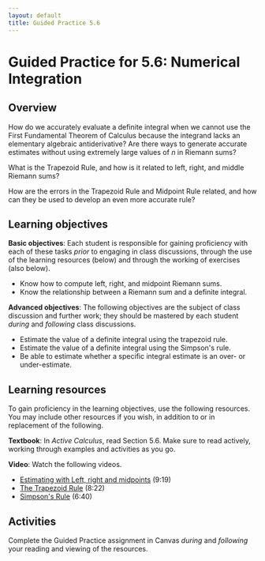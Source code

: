```yaml
---
layout: default
title: Guided Practice 5.6
---
```


# Guided Practice for 5.6: Numerical Integration

## Overview

How do we accurately evaluate a definite integral when we cannot use the First Fundamental Theorem of Calculus because the integrand lacks an elementary algebraic antiderivative? Are there ways to generate accurate estimates without using extremely large values of $n$ in Riemann sums?

What is the Trapezoid Rule, and how is it related to left, right, and middle Riemann sums?

How are the errors in the Trapezoid Rule and Midpoint Rule related, and how can they be used to develop an even more accurate rule?

## Learning objectives

__Basic objectives__: Each student is responsible for gaining proficiency with each of these tasks _prior_ to engaging in class discussions, through the use of the learning resources (below) and through the working of exercises (also below).

- Know how to compute left, right, and midpoint Riemann sums.
- Know the relationship between a Riemann sum and a definite integral.

__Advanced objectives__: The following objectives are the subject of class discussion and further work; they should be mastered by each student _during_ and _following_ class discussions.

- Estimate the value of a definite integral using the trapezoid rule.
- Estimate the value of a definite integral using the Simpson's rule.
- Be able to estimate whether a specific integral estimate is an over- or under-estimate.

## Learning resources

To gain proficiency in the learning objectives, use the following resources. You may include other resources if you wish, in addition to or in replacement of the following.

__Textbook__: In _Active Calculus_, read Section 5.6. Make sure to read actively, working through examples and activities as you go.

__Video__: Watch the following videos.

- [Estimating with Left, right and midpoints](https://www.youtube.com/watch?v=QC7mmsHcUxA&list=PL9bIjQJDwfGtewW75Nw7PnGNSkfqwAm3v&index=25) (9:19)
- [The Trapezoid Rule](https://www.youtube.com/watch?v=njd6Rb7u2xA&list=PL9bIjQJDwfGtewW75Nw7PnGNSkfqwAm3v&index=26) (8:22)
- [Simpson's Rule](https://www.youtube.com/watch?v=U_LeBsaGaiw&list=PL9bIjQJDwfGtewW75Nw7PnGNSkfqwAm3v&index=27) (6:40)

## Activities

Complete the Guided Practice assignment in Canvas _during_ and _following_ your reading and viewing of the resources.

<!--
The following activity is to be done _during_ and _following_ your reading and viewing of the resources. Go to [student.desmos.com](https://student.desmos.com/?prepopulateCode=7TZ9WB) and enter the code `DDTJS` along with your name in the format `Last, First`. For example, I would enter my name as `Ballif, Serge`. Complete each part of the activity. Some of these problems will require you to work them out on paper before entering your answer. Practice producing high quality work so that your work is readable and meaningful. You will receive a mark of __Pass__ if each item response shows a good-faith effort to be right and is submitted prior to the deadline. __Remember to use the Piazza discussion board to ask about any questions you have.__
-->
